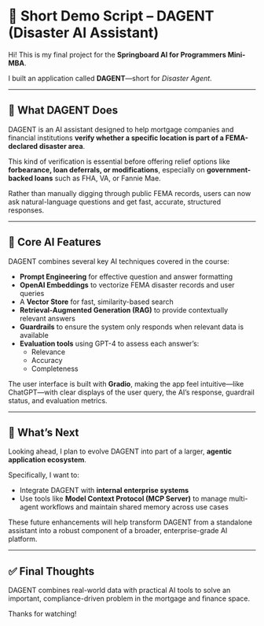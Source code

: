 # 🎥 Short Demo Script – DAGENT (Disaster AI Assistant)

Hi! This is my final project for the **Springboard AI for Programmers Mini-MBA**.

I built an application called **DAGENT**—short for *Disaster Agent*.

---

## 🎯 What DAGENT Does

DAGENT is an AI assistant designed to help mortgage companies and financial institutions **verify whether a specific location is part of a FEMA-declared disaster area**.

This kind of verification is essential before offering relief options like **forbearance, loan deferrals, or modifications**, especially on **government-backed loans** such as FHA, VA, or Fannie Mae.

Rather than manually digging through public FEMA records, users can now ask natural-language questions and get fast, accurate, structured responses.

---

## 🧠 Core AI Features

DAGENT combines several key AI techniques covered in the course:

- **Prompt Engineering** for effective question and answer formatting  
- **OpenAI Embeddings** to vectorize FEMA disaster records and user queries  
- A **Vector Store** for fast, similarity-based search  
- **Retrieval-Augmented Generation (RAG)** to provide contextually relevant answers  
- **Guardrails** to ensure the system only responds when relevant data is available  
- **Evaluation tools** using GPT-4 to assess each answer’s:
  - Relevance  
  - Accuracy  
  - Completeness  

The user interface is built with **Gradio**, making the app feel intuitive—like ChatGPT—with clear displays of the user query, the AI’s response, guardrail status, and evaluation metrics.

---

## 🚀 What’s Next

Looking ahead, I plan to evolve DAGENT into part of a larger, **agentic application ecosystem**.

Specifically, I want to:

- Integrate DAGENT with **internal enterprise systems**
- Use tools like **Model Context Protocol (MCP Server)** to manage multi-agent workflows and maintain shared memory across use cases

These future enhancements will help transform DAGENT from a standalone assistant into a robust component of a broader, enterprise-grade AI platform.

---

## ✅ Final Thoughts

DAGENT combines real-world data with practical AI tools to solve an important, compliance-driven problem in the mortgage and finance space.

Thanks for watching!
